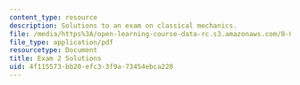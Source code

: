 ```yaml
---
content_type: resource
description: Solutions to an exam on classical mechanics.
file: /media/https%3A/open-learning-course-data-rc.s3.amazonaws.com/8-012-physics-i-classical-mechanics-fall-2008/4f115573bb20efc33f9a73454ebca220_exam2sol.pdf
file_type: application/pdf
resourcetype: Document
title: Exam 2 Solutions
uid: 4f115573-bb20-efc3-3f9a-73454ebca220
---
```

